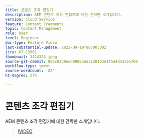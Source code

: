 ```yaml
---
title: 콘텐츠 조각 편집기
description: AEM 콘텐츠 조각 편집기에 대한 간략한 소개입니다.
version: Cloud Service
feature: Content Fragments
topic: Content Management
role: User
level: Beginner
doc-type: Feature Video
last-substantial-update: 2023-09-19T00:00:00Z
jira: KT-13961
thumbnail: 3424373.jpeg
source-git-commit: 89bc02b9ead98063ea31301b2e1f5a4d43cb5760
workflow-type: tm+mt
source-wordcount: '22'
ht-degree: 27%

---
```



# 콘텐츠 조각 편집기

AEM 콘텐츠 조각 편집기에 대한 간략한 소개입니다.

>[!VIDEO](https://video.tv.adobe.com/v/3424373/?learn=on)
